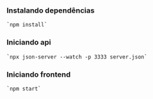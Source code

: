 ### Instalando dependências
    `npm install`

### Iniciando api
    `npx json-server --watch -p 3333 server.json`

### Iniciando frontend
    `npm start`


